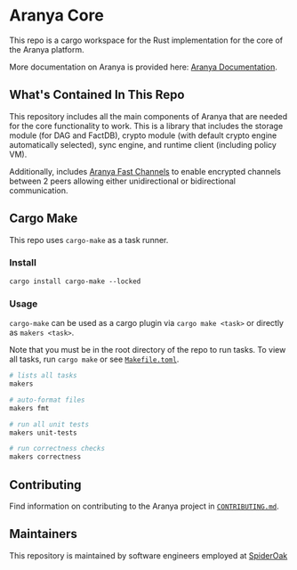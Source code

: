 # Aranya Core

This repo is a cargo workspace for the Rust implementation for the core of the Aranya platform.

More documentation on Aranya is provided here: [Aranya Documentation](https://aranya-project.github.io/aranya-docs/).

## What's Contained In This Repo

This repository includes all the main components of Aranya that are needed for
the core functionality to work. This is a library that includes the storage
module (for DAG and FactDB), crypto module (with default crypto engine
automatically selected), sync engine, and runtime client (including policy VM).

Additionally, includes [Aranya Fast Channels](crates/aranya-fast-channels/) to
enable encrypted channels between 2 peers allowing either unidirectional or
bidirectional communication.

## Cargo Make

This repo uses `cargo-make` as a task runner.

### Install

```
cargo install cargo-make --locked
```

### Usage

`cargo-make` can be used as a cargo plugin via `cargo make <task>` or directly as `makers <task>`.

Note that you must be in the root directory of the repo to run tasks. To view all tasks, run `cargo make` or see [`Makefile.toml`](Makefile.toml).

```sh
# lists all tasks
makers

# auto-format files
makers fmt

# run all unit tests
makers unit-tests

# run correctness checks
makers correctness
```

## Contributing

Find information on contributing to the Aranya project in
[`CONTRIBUTING.md`](https://github.com/aranya-project/.github/blob/main/CONTRIBUTING.md).

## Maintainers

This repository is maintained by software engineers employed at [SpiderOak](https://spideroak.com/)
